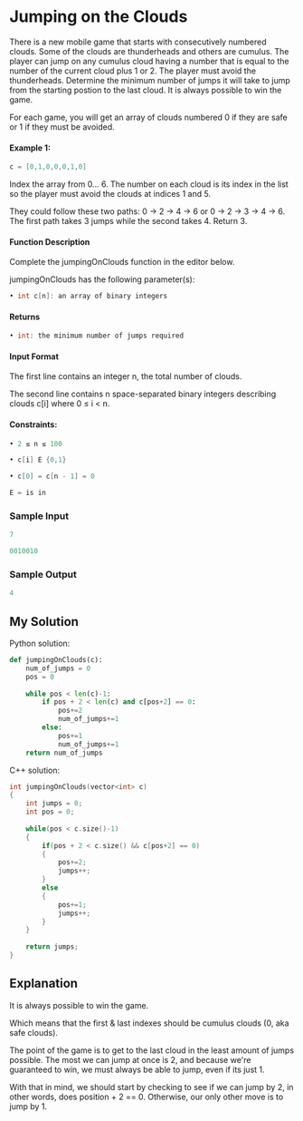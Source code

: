 # Jumping on the Clouds

There is a new mobile game that starts with consecutively numbered clouds. Some of the clouds are thunderheads and others are cumulus. The player can jump on any cumulus cloud having a number that is equal to the number of the current cloud plus 1 or 2. The player must avoid the thunderheads. Determine the minimum number of jumps it will take to jump from the starting postion to the last cloud. It is always possible to win the game.


For each game, you will get an array of clouds numbered 0 if they are safe or 1 if they must be avoided.

#### Example 1:

```c++
c = [0,1,0,0,0,1,0]
```
Index the array from 0... 6. The number on each cloud is its index in the list so the player must avoid the clouds at indices 1 and 5.

They could follow these two paths: 0 → 2 → 4 → 6 or 0 → 2 → 3 → 4 → 6. The first path takes 3 jumps while the second takes 4. Return 3.



#### Function Description

Complete the jumpingOnClouds function in the editor below.

jumpingOnClouds has the following parameter(s):
```c++
• int c[n]: an array of binary integers
```

#### Returns
```c++
• int: the minimum number of jumps required
```

#### Input Format

The first line contains an integer n, the total number of clouds. 

The second line contains n space-separated binary integers describing clouds c[i] where 0 ≤ i < n.


#### Constraints:
```c++
• 2 ≤ n ≤ 100

• c[i] E {0,1}

• c[0] = c[n - 1] = 0

E = is in
```


### Sample Input
```c++
7

0010010
```

### Sample Output
```c++
4
```

## My Solution
Python solution:
```python
def jumpingOnClouds(c):
    num_of_jumps = 0
    pos = 0
    
    while pos < len(c)-1:
        if pos + 2 < len(c) and c[pos+2] == 0:
            pos+=2
            num_of_jumps+=1
        else:
            pos+=1
            num_of_jumps+=1
    return num_of_jumps
```

C++ solution:
```c++
int jumpingOnClouds(vector<int> c)
{
    int jumps = 0;
    int pos = 0;
    
    while(pos < c.size()-1)
    {
        if(pos + 2 < c.size() && c[pos+2] == 0)
        {
            pos+=2;
            jumps++;
        }
        else
        {
            pos+=1;
            jumps++;
        }
    }
    
    return jumps;
}
```

## Explanation

It is always possible to win the game.
 
Which means that the first & last indexes should be cumulus clouds (0, aka safe clouds).

The point of the game is to get to the last cloud in the least amount of jumps possible.
The most we can jump at once is 2, and because we're guaranteed to win, we must always be able to jump, even if its just 1.

With that in mind, we should start by checking to see if we can jump by 2, in other words, does position + 2 == 0. Otherwise, our only other move is to jump by 1.